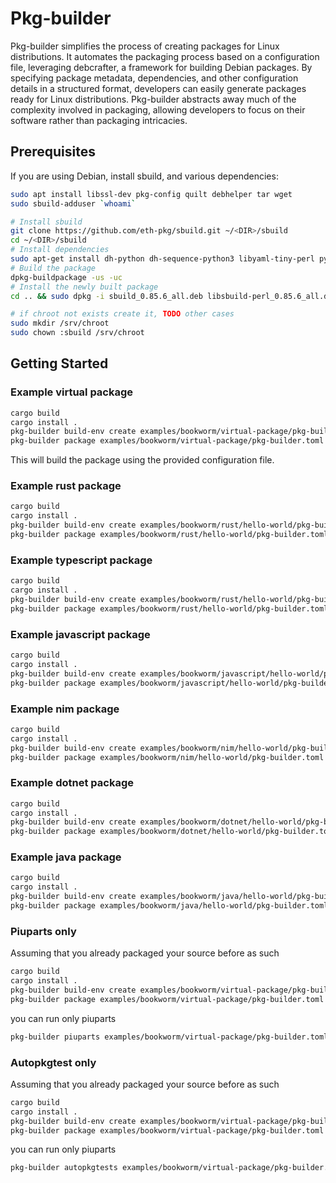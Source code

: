 # Pkg-builder

Pkg-builder simplifies the process of creating packages for Linux distributions. It automates the packaging process based on a configuration file, leveraging debcrafter, a framework for building Debian packages. By specifying package metadata, dependencies, and other configuration details in a structured format, developers can easily generate packages ready for Linux distributions. Pkg-builder abstracts away much of the complexity involved in packaging, allowing developers to focus on their software rather than packaging intricacies.

## Prerequisites

If you are using Debian, install sbuild, and various dependencies:

```bash
sudo apt install libssl-dev pkg-config quilt debhelper tar wget
sudo sbuild-adduser `whoami`

# Install sbuild
git clone https://github.com/eth-pkg/sbuild.git ~/<DIR>/sbuild 
cd ~/<DIR>/sbuild  
# Install dependencies
sudo apt-get install dh-python dh-sequence-python3 libyaml-tiny-perl python3-all
# Build the package
dpkg-buildpackage -us -uc  
# Install the newly built package 
cd .. && sudo dpkg -i sbuild_0.85.6_all.deb libsbuild-perl_0.85.6_all.deb

# if chroot not exists create it, TODO other cases 
sudo mkdir /srv/chroot 
sudo chown :sbuild /srv/chroot 
```


## Getting Started

### Example virtual package
```bash
cargo build 
cargo install . 
pkg-builder build-env create examples/bookworm/virtual-package/pkg-builder.toml
pkg-builder package examples/bookworm/virtual-package/pkg-builder.toml
```

This will build the package using the provided configuration file.

### Example rust package

```bash
cargo build 
cargo install . 
pkg-builder build-env create examples/bookworm/rust/hello-world/pkg-builder.toml
pkg-builder package examples/bookworm/rust/hello-world/pkg-builder.toml
```

### Example typescript package

```bash
cargo build 
cargo install . 
pkg-builder build-env create examples/bookworm/rust/hello-world/pkg-builder.toml
pkg-builder package examples/bookworm/rust/hello-world/pkg-builder.toml
```

### Example javascript package

```bash
cargo build 
cargo install . 
pkg-builder build-env create examples/bookworm/javascript/hello-world/pkg-builder.toml
pkg-builder package examples/bookworm/javascript/hello-world/pkg-builder.toml
```

### Example nim package

```bash
cargo build 
cargo install . 
pkg-builder build-env create examples/bookworm/nim/hello-world/pkg-builder.toml
pkg-builder package examples/bookworm/nim/hello-world/pkg-builder.toml
```

### Example dotnet package

```bash
cargo build 
cargo install . 
pkg-builder build-env create examples/bookworm/dotnet/hello-world/pkg-builder.toml
pkg-builder package examples/bookworm/dotnet/hello-world/pkg-builder.toml
```

### Example java package

```bash
cargo build 
cargo install . 
pkg-builder build-env create examples/bookworm/java/hello-world/pkg-builder.toml
pkg-builder package examples/bookworm/java/hello-world/pkg-builder.toml
```

### Piuparts only 

Assuming that you already packaged your source before as such 
```bash
cargo build 
cargo install . 
pkg-builder build-env create examples/bookworm/virtual-package/pkg-builder.toml
pkg-builder package examples/bookworm/virtual-package/pkg-builder.toml
```

you can run only piuparts 
```bash
pkg-builder piuparts examples/bookworm/virtual-package/pkg-builder.toml
```

### Autopkgtest only

Assuming that you already packaged your source before as such
```bash
cargo build 
cargo install . 
pkg-builder build-env create examples/bookworm/virtual-package/pkg-builder.toml
pkg-builder package examples/bookworm/virtual-package/pkg-builder.toml
```

you can run only piuparts
```bash
pkg-builder autopkgtests examples/bookworm/virtual-package/pkg-builder.toml
```